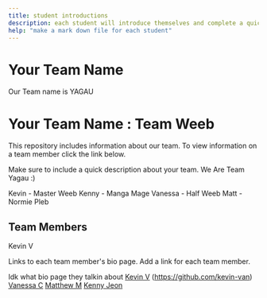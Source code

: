 ```yaml
---
title: student introductions
description: each student will introduce themselves and complete a quick bio
help: "make a mark down file for each student"
---
```


# Your Team Name
Our Team name is YAGAU
# Your Team Name : Team Weeb

This repository includes information about our team. To view information on a team member click the link below.

Make sure to include a quick description about your team.
We Are Team Yagau :)

Kevin - Master Weeb
Kenny - Manga Mage
Vanessa - Half Weeb
Matt - Normie Pleb

## Team Members
Kevin V

Links to each team member's bio page. Add a link for each team member.

Idk what bio page they talkin about
[Kevin V](/kevin.md) (https://github.com/kevin-van)
[Vanessa C](https://github.com/vanessahychen)
[Matthew M](https://www.linkedin.com/in/matthew-mcconnell-656472204/)
[Kenny Jeon](https://github.com/Kjeon7)